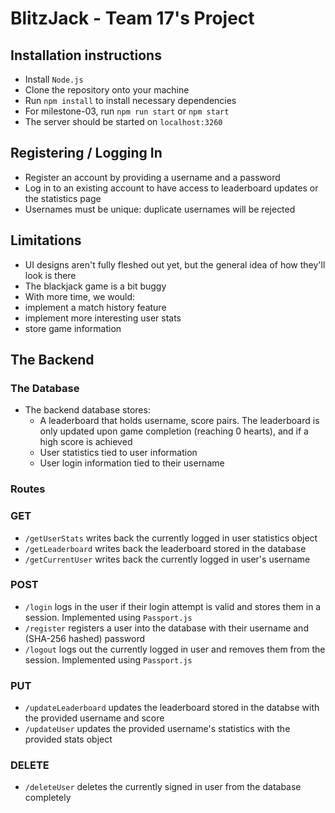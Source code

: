 # BlitzJack - Team 17's Project

## Installation instructions
- Install `Node.js`
- Clone the repository onto your machine
- Run `npm install` to install necessary dependencies
- For milestone-03, run `npm run start` or `npm start`
- The server should be started on `localhost:3260`

## Registering / Logging In
- Register an account by providing a username and a password
- Log in to an existing account to have access to leaderboard updates or the statistics page
- Usernames must be unique: duplicate usernames will be rejected

## Limitations
- UI designs aren't fully fleshed out yet, but the general idea of how they'll look is there
- The blackjack game is a bit buggy
- With more time, we would:
 - implement a match history feature
 - implement more interesting user stats
 - store game information

## The Backend
### The Database
- The backend database stores:
  - A leaderboard that holds username, score pairs. The leaderboard is only updated upon game completion (reaching 0 hearts), and if a high score is achieved
  - User statistics tied to user information
  - User login information tied to their username
### Routes
### GET
- `/getUserStats` writes back the currently logged in user statistics object
- `/getLeaderboard` writes back the leaderboard stored in the database
- `/getCurrentUser` writes back the currently logged in user's username
### POST
- `/login` logs in the user if their login attempt is valid and stores them in a session. Implemented using `Passport.js`
- `/register` registers a user into the database with their username and (SHA-256 hashed) password
- `/logout` logs out the currently logged in user and removes them from the session. Implemented using `Passport.js`
### PUT
- `/updateLeaderboard` updates the leaderboard stored in the databse with the provided username and score
- `/updateUser` updates the provided username's statistics with the provided stats object
### DELETE
- `/deleteUser` deletes the currently signed in user from the database completely
